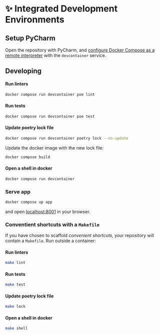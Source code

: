 # ✨ Integrated Development Environments

## Setup PyCharm

Open the repository with PyCharm, and [configure Docker Compose as a remote interpreter](https://www.jetbrains.com/help/pycharm/using-docker-compose-as-a-remote-interpreter.html#docker-compose-remote) with the `devcontainer` service.

## Developing

#### Run linters
```bash
docker compose run devcontainer poe lint
```

#### Run tests
```bash
docker compose run devcontainer poe test
```

#### Update poetry lock file
```bash
docker compose run devcontainer poetry lock --no-update
```

Update the docker image with the new lock file:
```bash
docker compose build
```

#### Open a shell in docker
```bash
docker compose run devcontainer
```

### Serve app
```bash
docker compose up app
```
and open [localhost:8001](https://localhost:8001) in your browser.

### Conventient shortcuts with a `Makefile`

If you have chosen to scaffold *convenient shortcuts*, your repository will contain a `Makefile`. Run outside a container:

#### Run linters
```bash
make lint
```

#### Run tests
```bash
make test
```

#### Update poetry lock file
```bash
make lock
```

#### Open a shell in docker
```bash
make shell
```
